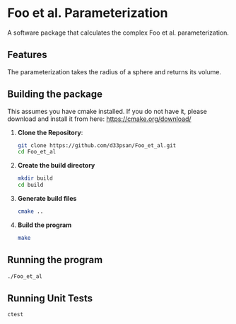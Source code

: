 # Foo et al. Parameterization
A software package that calculates the complex Foo et al. parameterization.

## Features
The parameterization takes the radius of a sphere and returns its volume.

## Building the package

This assumes you have cmake installed. If you do not have it, please download and install it from here: https://cmake.org/download/ 

1. **Clone the Repository**:
    ```sh
    git clone https://github.com/d33psan/Foo_et_al.git
    cd Foo_et_al
    ```
2. **Create the build directory**
    ```sh
    mkdir build
    cd build
    ```
3. **Generate build files**
    ```sh
   cmake ..
    ```
4. **Build the program**
    ```sh
   make
    ``` 

## Running the program

```sh
./Foo_et_al
```

## Running Unit Tests

```sh
ctest
```